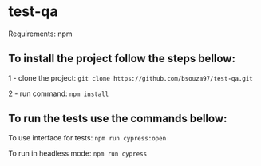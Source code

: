 # test-qa

Requirements: npm

## To install the project follow the steps bellow:

1 - clone the project:
```git clone https://github.com/bsouza97/test-qa.git```

2 - run command: 
```npm install```

## To run the tests use the commands bellow:

To use interface for tests:
```npm run cypress:open```

To run in headless mode:
```npm run cypress```
